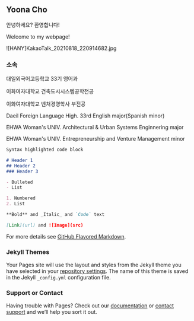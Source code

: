 ## Yoona Cho 

안녕하세요? 환영합니다!

Welcome to my webpage! 

![HANY]KakaoTalk_20210818_220914682.jpg

### 소속

대일외국어고등학교 33기 영어과

이화여자대학교 건축도시시스템공학전공

이화여자대학교 벤처경영학사 부전공

Daeil Foreign Language High. 33rd English major(Spanish minor) 

EHWA Woman's UNIV. Architectural & Urban Systems Enginnering major

EHWA Woman's UNIV. Entrepreneurship and Venture Management minor


```markdown
Syntax highlighted code block

# Header 1
## Header 2
### Header 3

- Bulleted
- List

1. Numbered
2. List

**Bold** and _Italic_ and `Code` text

[Link](url) and ![Image](src)
```

For more details see [GitHub Flavored Markdown](https://guides.github.com/features/mastering-markdown/).

### Jekyll Themes

Your Pages site will use the layout and styles from the Jekyll theme you have selected in your [repository settings](https://github.com/YoonaCho/YoonaCho.gitgub.io/settings/pages). The name of this theme is saved in the Jekyll `_config.yml` configuration file.

### Support or Contact

Having trouble with Pages? Check out our [documentation](https://docs.github.com/categories/github-pages-basics/) or [contact support](https://support.github.com/contact) and we’ll help you sort it out.
